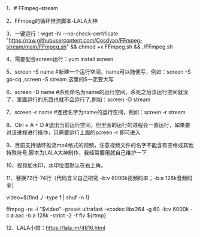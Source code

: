 1、# FFmpeg-stream

2、FFmpeg的循环推流脚本-LALA大神

3、一键运行：wget -N --no-check-certificate "https://raw.githubusercontent.com/Cosdyan/FFmpeg-stream/main/FFmpeg.sh" && chmod +x FFmpeg.sh && ./FFmpeg.sh

4、需要配合screen运行：yum install screen

5、screen -S name #新建一个运行空间，name可以随便写，例如：screen -S go-cq ,screen -S stream 这里的S一定要大写  

6、screen -D name #杀死命名为name的运行空间，杀死之后该运行空间就没了，里面运行的东西也就不会运行了,例如：screen -D stream

7、screen -r name #连接名字为name的运行空间，例如：screen -r stream

8、Ctrl + A + D #退出当前运行空间，但里面的运行的进程会一直运行，如果要对该进程进行操作，只需要运行上面的screen -r 即可进入

9、目前支持循环推流mp4格式的视频，注意视频文件的名字不能含有空格或其他特殊符号,脚本为LALA大神制作，我经常要用就自己维护一下

10、视频加水印，水印位置默认在右上角。

11、替换72行-74行（代码含义自己研究 -b:v 6000k视频码率；-b:a 128k音频码率）

  video=$(find ./ -type f | shuf -n 1)
  
  ffmpeg -re -i "$video" -preset ultrafast -vcodec libx264 -g 60 -b:v 6000k -c:a aac -b:a 128k -strict -2 -f flv ${rtmp}
  
12、LALA小站：https://lala.im/4816.html

